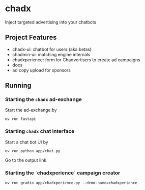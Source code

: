 # chadx

Inject targeted advertising into your chatbots

## Project Features
- chadx-ui: chatbot for users (aka betas)
- chadmin-ui: matching engine internals
- chadxperience: form for Chadvertisers to create ad campaigns
- docs
- ad copy upload for sponsors

## Running

### Starting the `chadx` ad-exchange

Start the ad-exchange by

```
uv run fastapi
```

### Starting `chadx` chat interface

Start a chat bot UI by

```
uv run python app/chat.py
```

Go to the output link.


### Starting the \`chadxperience\` campaign creator
```
uv run gradio app/chadxperience.py --demo-name=chadxperience
```
